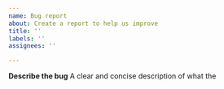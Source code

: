 ```yaml
---
name: Bug report
about: Create a report to help us improve
title: ''
labels: ''
assignees: ''

---
```


**Describe the bug**
A clear and concise description of what the